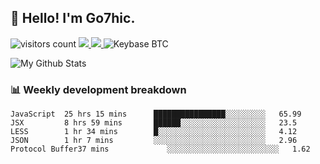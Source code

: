 ## 👋 Hello! I'm Go7hic.

 ![visitors count](https://visitors-by-url-pls-dont-use-this-in-your-repo.vercel.app/Go7hic-github-readme)
 <a href="https://twitter.com/Go7hic">
    <img src="https://img.shields.io/badge/-@Go7hic-1ca0f1?style=flat-square&labelColor=1ca0f1&logo=twitter&logoColor=white&link=https://twitter.com/Go7hic">
   <a/>
   <a href="mailto:gtfx0209@gmail.com">
    <img src="https://img.shields.io/badge/-gtfx0209@gmail.com-c14438?style=flat-square&logo=Gmail&logoColor=white&link=mailto:gtfx0209@gmail.com">
   <a/>
    ![Keybase BTC](https://img.shields.io/keybase/btc/Go7hic)
 <!--
🔭 I’m currently working
🌱 I’m currently learning
💬 Ask me about 
📫 How to reach me: 
⚡ Fun fact: 
-->

![My Github Stats](https://github-readme-stats.vercel.app/api?username=Go7hic&show_icons=true&count_private=true)



### 📊 Weekly development breakdown
<!--START_SECTION:waka-->
```text
JavaScript  25 hrs 15 mins      ████████████████░░░░░░░░░   65.99 
JSX         8 hrs 59 mins       ██████░░░░░░░░░░░░░░░░░░░   23.5 
LESS        1 hr 34 mins        █░░░░░░░░░░░░░░░░░░░░░░░░   4.12 
JSON        1 hr 7 mins         ░░░░░░░░░░░░░░░░░░░░░░░░░   2.96 
Protocol Buffer37 mins             ░░░░░░░░░░░░░░░░░░░░░░░░░   1.62
```
<!--END_SECTION:waka-->

